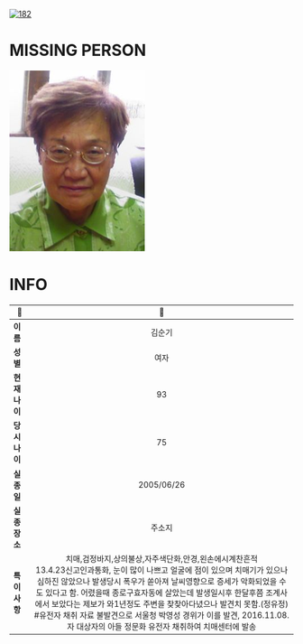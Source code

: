 [![182](https://img.shields.io/badge/%EC%8B%A4%EC%A2%85%EC%8B%A0%EA%B3%A0%EB%8A%94%20%EA%B5%AD%EB%B2%88%EC%97%86%EC%9D%B4-182-blue)](http://safe182.go.kr/index.do)

# MISSING PERSON

<img src="./missing_person.jpg">

# INFO

|🔑|💎|
|--|:--:|
|**이름**|김순기|
|**성별**|여자|
|**현재 나이**|93|
|**당시 나이**|75|
|**실종일**|2005/06/26|
|**실종 장소**|주소지|
|**특이사항**|치매,검정바지,상의불상,자주색단화,안경,왼손에시계찬흔적</br>13.4.23신고인과통화, 눈이 많이 나쁘고 얼굴에 점이 있으며 치매기가 있으나 심하진 않았으나 발생당시 폭우가 쏟아져 날씨영향으로 증세가 악화되었을 수도 있다고 함. 어렸을때 종로구효자동에 살았는데 발생일시후 한달후쯤 조계사에서 보았다는 제보가 와1년정도 주변을 찾찾아다녔으나 발견치 못함.(정유정)</br>#유전자 채취 자료 불발견으로 서울청 박영성 경위가 이를 발견,  2016.11.08.자 대상자의 아들 정문화 유전자 채취하여 치매센터에 발송|
